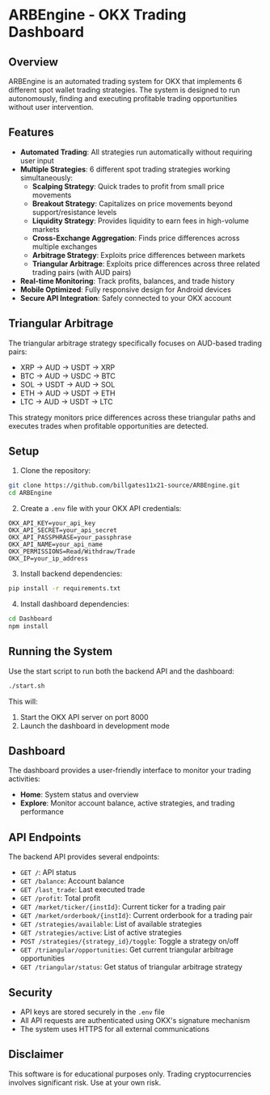 # ARBEngine - OKX Trading Dashboard

## Overview

ARBEngine is an automated trading system for OKX that implements 6 different spot wallet trading strategies. The system is designed to run autonomously, finding and executing profitable trading opportunities without user intervention.

## Features

- **Automated Trading**: All strategies run automatically without requiring user input
- **Multiple Strategies**: 6 different spot trading strategies working simultaneously:
  - **Scalping Strategy**: Quick trades to profit from small price movements
  - **Breakout Strategy**: Capitalizes on price movements beyond support/resistance levels
  - **Liquidity Strategy**: Provides liquidity to earn fees in high-volume markets
  - **Cross-Exchange Aggregation**: Finds price differences across multiple exchanges
  - **Arbitrage Strategy**: Exploits price differences between markets
  - **Triangular Arbitrage**: Exploits price differences across three related trading pairs (with AUD pairs)
- **Real-time Monitoring**: Track profits, balances, and trade history
- **Mobile Optimized**: Fully responsive design for Android devices
- **Secure API Integration**: Safely connected to your OKX account

## Triangular Arbitrage

The triangular arbitrage strategy specifically focuses on AUD-based trading pairs:
- XRP -> AUD -> USDT -> XRP
- BTC -> AUD -> USDC -> BTC
- SOL -> USDT -> AUD -> SOL
- ETH -> AUD -> USDT -> ETH
- LTC -> AUD -> USDT -> LTC

This strategy monitors price differences across these triangular paths and executes trades when profitable opportunities are detected.

## Setup

1. Clone the repository:
```bash
git clone https://github.com/billgates11x21-source/ARBEngine.git
cd ARBEngine
```

2. Create a `.env` file with your OKX API credentials:
```
OKX_API_KEY=your_api_key
OKX_API_SECRET=your_api_secret
OKX_API_PASSPHRASE=your_passphrase
OKX_API_NAME=your_api_name
OKX_PERMISSIONS=Read/Withdraw/Trade
OKX_IP=your_ip_address
```

3. Install backend dependencies:
```bash
pip install -r requirements.txt
```

4. Install dashboard dependencies:
```bash
cd Dashboard
npm install
```

## Running the System

Use the start script to run both the backend API and the dashboard:

```bash
./start.sh
```

This will:
1. Start the OKX API server on port 8000
2. Launch the dashboard in development mode

## Dashboard

The dashboard provides a user-friendly interface to monitor your trading activities:

- **Home**: System status and overview
- **Explore**: Monitor account balance, active strategies, and trading performance

## API Endpoints

The backend API provides several endpoints:

- `GET /`: API status
- `GET /balance`: Account balance
- `GET /last_trade`: Last executed trade
- `GET /profit`: Total profit
- `GET /market/ticker/{instId}`: Current ticker for a trading pair
- `GET /market/orderbook/{instId}`: Current orderbook for a trading pair
- `GET /strategies/available`: List of available strategies
- `GET /strategies/active`: List of active strategies
- `POST /strategies/{strategy_id}/toggle`: Toggle a strategy on/off
- `GET /triangular/opportunities`: Get current triangular arbitrage opportunities
- `GET /triangular/status`: Get status of triangular arbitrage strategy

## Security

- API keys are stored securely in the `.env` file
- All API requests are authenticated using OKX's signature mechanism
- The system uses HTTPS for all external communications

## Disclaimer

This software is for educational purposes only. Trading cryptocurrencies involves significant risk. Use at your own risk.